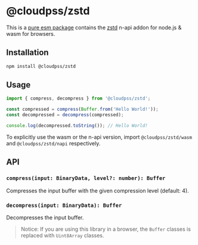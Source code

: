 # @cloudpss/zstd

This is a [pure esm package](https://gist.github.com/sindresorhus/a39789f98801d908bbc7ff3ecc99d99c) contains the [zstd](http://github.com/facebook/zstd) n-api addon for node.js & wasm for browsers.

## Installation

```bash
npm install @cloudpss/zstd
```

## Usage

```js
import { compress, decompress } from '@cloudpss/zstd';

const compressed = compress(Buffer.from('Hello World!'));
const decompressed = decompress(compressed);

console.log(decompressed.toString()); // Hello World!
```

To explicitly use the wasm or the n-api version, import `@cloudpss/zstd/wasm` and `@cloudpss/zstd/napi` respectively.

## API

### `compress(input: BinaryData, level?: number): Buffer`

Compresses the input buffer with the given compression level (default: 4).

### `decompress(input: BinaryData): Buffer`

Decompresses the input buffer.

> Notice: If you are using this library in a browser, the `Buffer` classes is replaced with `Uint8Array` classes.
